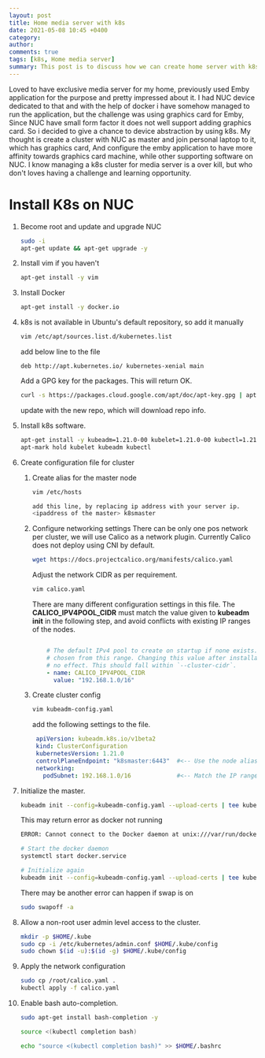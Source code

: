 ```yaml
---
layout: post
title: Home media server with k8s
date: 2021-05-08 10:45 +0400
category: 
author:
comments: true
tags: [k8s, Home media server]
summary: This post is to discuss how we can create home server with k8s
---
```


Loved to have exclusive media server for my home, previously used Emby application for the purpose and pretty impressed about it. I had NUC device dedicated to that and with the help of docker i have somehow managed to run the application, but the challenge was using graphics card for Emby, Since NUC have small form factor it does not well support adding graphics card. So i decided to give a chance to device abstraction by using k8s. My thought is create a cluster with NUC as master and join personal laptop to it, which has graphics card, And configure the emby application to have more affinity towards graphics card machine, while other supporting software on NUC. I know managing a k8s cluster for media server is a over kill, but who don't loves having a challenge and learning opportunity.

# Install K8s on NUC
1. Become root and update and upgrade NUC

    ```bash
    sudo -i
    apt-get update && apt-get upgrade -y
    ```
2. Install vim if you haven't
   
   ```bash
   apt-get install -y vim
   ```
3. Install Docker
    ```bash
    apt-get install -y docker.io
    ```
4. k8s is not available in Ubuntu's default repository, so add it manually

    ```bash
    vim /etc/apt/sources.list.d/kubernetes.list
    ```
    add below line to the file
    ```vim
    deb http://apt.kubernetes.io/ kubernetes-xenial main
    ```
    Add a GPG key for the packages. This will return OK.
    ```bash
    curl -s https://packages.cloud.google.com/apt/doc/apt-key.gpg | apt-key add -
    ```
    update with the new repo, which will download repo info.

5. Install k8s software.
    ```bash
    apt-get install -y kubeadm=1.21.0-00 kubelet=1.21.0-00 kubectl=1.21.0-00
    apt-mark hold kubelet kubeadm kubectl
    ```
6. Create configuration file for cluster
    1. Create alias for the master node
            
        ```bash
        vim /etc/hosts

        add this line, by replacing ip address with your server ip.
        <ipaddress of the master> k8smaster
        ```
   2. Configure networking settings
        There can be only one pos network per cluster, we will use Calico as a network plugin. Currently Calico does not deploy using CNI by default.
        
        ```bash
        wget https://docs.projectcalico.org/manifests/calico.yaml
        ```
        
        Adjust the network CIDR as per requirement.
        
        ```bash
        vim calico.yaml
        ```
        
        There are many different configuration settings in this file. The **CALICO_IPV4POOL_CIDR** must match the value given to **kubeadm init** in the following step, and avoid conflicts with existing IP ranges of the nodes.

        ```yaml
        
            # The default IPv4 pool to create on startup if none exists. Pod IPs will be
            # chosen from this range. Changing this value after installation will have
            # no effect. This should fall within `--cluster-cidr`.
            - name: CALICO_IPV4POOL_CIDR
              value: "192.168.1.0/16"

        ```

   3. Create cluster config

        ```bash
        vim kubeadm-config.yaml
        ``` 
       
       add the following settings to the file.
       
       ```yaml
        apiVersion: kubeadm.k8s.io/v1beta2
        kind: ClusterConfiguration
        kubernetesVersion: 1.21.0
        controlPlaneEndpoint: "k8smaster:6443"  #<-- Use the node alias 
        networking:
          podSubnet: 192.168.1.0/16             #<-- Match the IP range from the Calico config file
       ```

7. Initialize the master.
    
    ```bash
    kubeadm init --config=kubeadm-config.yaml --upload-certs | tee kubeadm-init.out
    ```

    This may return error as docker not running
    ```bash
    ERROR: Cannot connect to the Docker daemon at unix:///var/run/docker.sock. Is the docker daemon running?

    # Start the docker daemon
    systemctl start docker.service

    # Initialize again
    kubeadm init --config=kubeadm-config.yaml --upload-certs | tee kubeadm-init.out
    ```

    There may be another error can happen if swap is on

    ```bash
    sudo swapoff -a
    ``` 
   

8. Allow a non-root user admin level access to the cluster.

    ```bash
    mkdir -p $HOME/.kube
    sudo cp -i /etc/kubernetes/admin.conf $HOME/.kube/config
    sudo chown $(id -u):$(id -g) $HOME/.kube/config

    ```

9. Apply the network configuration

    ```bash
    sudo cp /root/calico.yaml .
    kubectl apply -f calico.yaml
    ```

10. Enable bash auto-completion.

    ```bash
    sudo apt-get install bash-completion -y

    source <(kubectl completion bash)

    echo "source <(kubectl completion bash)" >> $HOME/.bashrc
    ```
